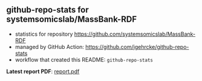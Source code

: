 ## github-repo-stats for systemsomicslab/MassBank-RDF

- statistics for repository https://github.com/systemsomicslab/MassBank-RDF
- managed by GitHub Action: https://github.com/jgehrcke/github-repo-stats
- workflow that created this README: `github-repo-stats`

**Latest report PDF**: [report.pdf](https://github.com/systemsomicslab/MassBank-RDF/raw/github-repo-stats/systemsomicslab/MassBank-RDF/latest-report/report.pdf)

